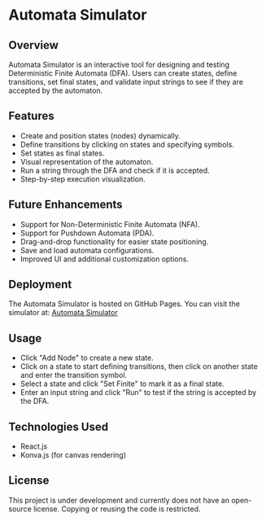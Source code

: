 # Automata Simulator

## Overview

Automata Simulator is an interactive tool for designing and testing Deterministic Finite Automata (DFA). Users can create states, define transitions, set final states, and validate input strings to see if they are accepted by the automaton.

## Features

- Create and position states (nodes) dynamically.
- Define transitions by clicking on states and specifying symbols.
- Set states as final states.
- Visual representation of the automaton.
- Run a string through the DFA and check if it is accepted.
- Step-by-step execution visualization.

## Future Enhancements

- Support for Non-Deterministic Finite Automata (NFA).
- Support for Pushdown Automata (PDA).
- Drag-and-drop functionality for easier state positioning.
- Save and load automata configurations.
- Improved UI and additional customization options.

## Deployment

The Automata Simulator is hosted on GitHub Pages. You can visit the simulator at: [Automata Simulator](https://sarthaktodmal.github.io/AutomataSimulator/)

## Usage

- Click "Add Node" to create a new state.
- Click on a state to start defining transitions, then click on another state and enter the transition symbol.
- Select a state and click "Set Finite" to mark it as a final state.
- Enter an input string and click "Run" to test if the string is accepted by the DFA.

## Technologies Used

- React.js
- Konva.js (for canvas rendering)

## License

This project is under development and currently does not have an open-source license. Copying or reusing the code is restricted.
